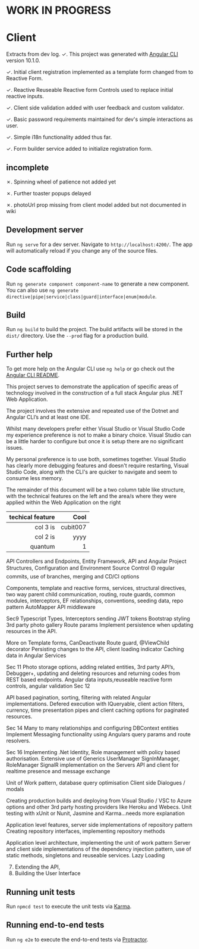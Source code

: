 #  WORK IN PROGRESS

# Client

Extracts from dev log.
✓. This project was generated with [Angular CLI](https://github.com/angular/angular-cli) version 10.1.0.

✓. Initial client registration implemented  as  a template form changed from  to Reactive Form.

✓. Reactive Reuseable Reactive form Controls used to replace initial reactive inputs.

✓. Client side validation added with user feedback and custom validator.

✓. Basic password requirements maintained for dev's simple          interactions as user.

✓. Simple i18n functionality added thus far.

✓. Form builder service added to initialize registration form.

## incomplete

✗. Spinning wheel of patience not added yet

✗. Further toaster popups delayed

✗. photoUrl prop missing from client model added but not documented in wiki


## Development server

Run `ng serve` for a dev server. Navigate to `http://localhost:4200/`. The app will automatically reload if you change any of the source files.

## Code scaffolding

Run `ng generate component component-name` to generate a new component. You can also use `ng generate directive|pipe|service|class|guard|interface|enum|module`.

## Build

Run `ng build` to build the project. The build artifacts will be stored in the `dist/` directory. Use the `--prod` flag for a production build.

## Further help

To get more help on the Angular CLI use `ng help` or go check out the [Angular CLI README](https://github.com/angular/angular-cli/blob/master/README.md).



This project serves to demonstrate the application of specific areas of technology involved in the
construction of a full stack Angular plus .NET Web Application.

The project involves the extensive and repeated use of the Dotnet and Angular CLI’s and 
at least one IDE.

Whilst many developers prefer either Visual Studio or Visual Studio Code my experience
preference is not to make a binary choice. Visual Studio can be a little harder to configure
but once it is setup there are no significant issues.

My personal preference is to use both, sometimes together. Visual Studio has clearly more
debugging features and doesn't require restarting, Visual Studio Code, along with the CLI's
are quicker to navigate and seem to consume less memory.


The remainder of this document will be a two column table like
structure, with the technical features on
the left and the area/s where they were applied within the Web Application on the right

| techical feature                               | Cool  |
| --------------------------------------------:| ----:|
| col 3 is                                          | cubit007 |
| col 2 is                                           |   yyyy |
| quantum       |    1 |



API Controllers and Endpoints, Entity Framework, API and Angular Project Structures, Configuration and Environment
Source Control 🟡 regular commits, use of branches, merging and CD/CI options

Components, template and reactive forms, services, structural directives, 
two way parent child communication, routing, route guards, common modules,
interceptors, EF relationships, conventions, seeding data, repo pattern AutoMapper
API middleware

Sec9
Typescript Types, 
Interceptors sending JWT tokens
Bootstrap styling
3rd party photo gallery
Route params
Implement persistence when updating resources in the API.

More on Template forms, CanDeactivate Route guard, @ViewChild decorator
Persisting changes to the API, client loading indicator
Caching data in Angular Services

Sec 11
Photo storage options, adding related entities, 3rd party API’s, Debugger+, 
updating and deleting resources and returning codes from REST based endpoints.
Angular data inputs,reuseable reactive form controls, angular validation
Sec 12 

API based pagination, sorting, filtering with related Angular implementations.
Defered execution with IQueryable, client action filters, currency, time presentation pipes
and client caching options for paginated resources.

Sec 14 
Many to many relationships and configuring DBContext entities
Implement Messaging functionality using Angulars query params and route resolvers.

Sec 16
Implementing .Net Identity, Role management with policy based authorisation.
Extensive use of Generics UserManager<T> SignInManager<T>, RoleManager<T>
 SignalR implementation on the Servers API and client for realtime presence and message exchange

Unit of Work pattern, database query optimisation 
Client side Dialogues / modals

Creating production builds and deploying from Visual Studio / VSC to Azure options and other 3rd party hosting providers like  Heroku and Webecs.
Unit testing with xUnit or Nunit, Jasmine and Karma…needs more explanation



Application level features, server side implementations of repository pattern
Creating repository interfaces, implementing repository methods


Application level architecture, implementing the unit of work pattern
Server and client side implementations of the dependency injection pattern, use of static methods,
singletons and reuseable services.
Lazy Loading


7.	Extending the API,
8.	 Building the User Interface







## Running unit tests

Run `npmcd test` to execute the unit tests via [Karma](https://karma-runner.github.io).

## Running end-to-end tests

Run `ng e2e` to execute the end-to-end tests via [Protractor](http://www.protractortest.org/).
